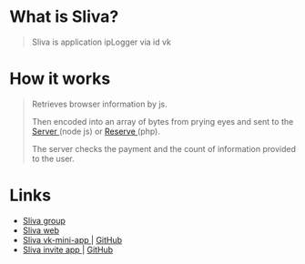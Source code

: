 #  What  is Sliva? 
>
> Sliva is application ipLogger via id vk
# How it works
> Retrieves browser information by js. 
>
> Then encoded into an array of bytes from prying eyes and sent to the [ Server ](https://github.com/Hiskiso/slivaAPI)(node js) or [ Reserve ](https://github.com/Hiskiso/sliva_api_php) (php).
>
> The server checks the payment and the count of information provided to the user.
# Links
- [ Sliva group ]( https://vk.com/club193821988 )
- [ Sliva web ]( https://sliva5-web.web.app/ ) 
- [ Sliva vk-mini-app ]( https://vk.com/app7392101 ) | [ GitHub ](https://github.com/Hiskiso/Sliva-3) 
- [ Sliva invite app ]( https://vk.com/app7574662 ) | [ GitHub ]() 

